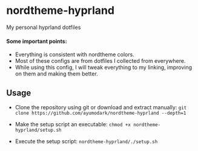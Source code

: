 # nordtheme-hyprland
My personal hyprland dotfiles

#### Some important points:
- Everything is consistent with nordtheme colors.
- Most of these configs are from dotfiles I collected from everywhere.
- While using this config, I will tweak everything to my linking, improving on them and making them better.

## Usage
- Clone the repository using git or download and extract manually:
  `git clone https://github.com/ayumodark/nordtheme-hyprland --depth=1`

- Make the setup script an executable:
   `chmod +x nordtheme-hyprland/setup.sh`

- Execute the setup script:
  `nordtheme-hyprland/./setup.sh`
